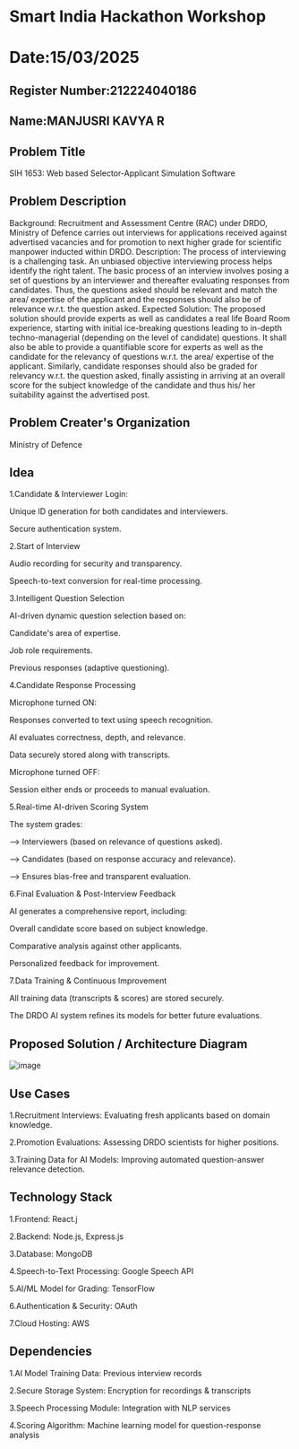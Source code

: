 # Smart India Hackathon Workshop
# Date:15/03/2025
## Register Number:212224040186
## Name:MANJUSRI KAVYA R
## Problem Title 
SIH 1653: Web based Selector-Applicant Simulation Software
## Problem Description
Background: Recruitment and Assessment Centre (RAC) under DRDO, Ministry of Defence carries out interviews for applications received against advertised vacancies and for promotion to next higher grade for scientific manpower inducted within DRDO. Description: The process of interviewing is a challenging task. An unbiased objective interviewing process helps identify the right talent. The basic process of an interview involves posing a set of questions by an interviewer and thereafter evaluating responses from candidates. Thus, the questions asked should be relevant and match the area/ expertise of the applicant and the responses should also be of relevance w.r.t. the question asked. Expected Solution: The proposed solution should provide experts as well as candidates a real life Board Room experience, starting with initial ice-breaking questions leading to in-depth techno-managerial (depending on the level of candidate) questions. It shall also be able to provide a quantifiable score for experts as well as the candidate for the relevancy of questions w.r.t. the area/ expertise of the applicant. Similarly, candidate responses should also be graded for relevancy w.r.t. the question asked, finally assisting in arriving at an overall score for the subject knowledge of the candidate and thus his/ her suitability against the advertised post.

## Problem Creater's Organization
Ministry of Defence

## Idea

1.Candidate & Interviewer Login:

Unique ID generation for both candidates and interviewers.

Secure authentication system.

2.Start of Interview

Audio recording for security and transparency.

Speech-to-text conversion for real-time processing.

3.Intelligent Question Selection

AI-driven dynamic question selection based on:

Candidate's area of expertise.

Job role requirements.

Previous responses (adaptive questioning).

4.Candidate Response Processing

Microphone turned ON:

Responses converted to text using speech recognition.

AI evaluates correctness, depth, and relevance.

Data securely stored along with transcripts.

Microphone turned OFF:

Session either ends or proceeds to manual evaluation.

5.Real-time AI-driven Scoring System

The system grades:

--> Interviewers (based on relevance of questions asked).

--> Candidates (based on response accuracy and relevance).

--> Ensures bias-free and transparent evaluation.

6.Final Evaluation & Post-Interview Feedback

AI generates a comprehensive report, including:

Overall candidate score based on subject knowledge.

Comparative analysis against other applicants.

Personalized feedback for improvement.

7.Data Training & Continuous Improvement

All training data (transcripts & scores) are stored securely.

The DRDO AI system refines its models for better future evaluations.

## Proposed Solution / Architecture Diagram

![image](https://github.com/user-attachments/assets/31bd314e-af84-4aa1-a6de-d58519773c19)

## Use Cases

1.Recruitment Interviews: Evaluating fresh applicants based on domain knowledge.

2.Promotion Evaluations: Assessing DRDO scientists for higher positions.

3.Training Data for AI Models: Improving automated question-answer relevance detection.

## Technology Stack

1.Frontend: React.j

2.Backend: Node.js, Express.js

3.Database: MongoDB

4.Speech-to-Text Processing: Google Speech API

5.AI/ML Model for Grading: TensorFlow

6.Authentication & Security: OAuth

7.Cloud Hosting: AWS

## Dependencies

1.AI Model Training Data: Previous interview records

2.Secure Storage System: Encryption for recordings & transcripts

3.Speech Processing Module: Integration with NLP services

4.Scoring Algorithm: Machine learning model for question-response analysis
